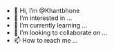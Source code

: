 - 👋 Hi, I’m @Khantbhone
- 👀 I’m interested in ...
- 🌱 I’m currently learning ...
- 💞️ I’m looking to collaborate on ...
- 📫 How to reach me ...

<!---
Khantbhone/Khantbhone is a ✨ special ✨ repository because its `README.md` (this file) appears on your GitHub profile.
You can click the Preview link to take a look at your changes.
--->
